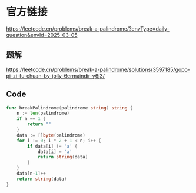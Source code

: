 # 官方链接

https://leetcode.cn/problems/break-a-palindrome/?envType=daily-question&envId=2025-03-05

## 题解

https://leetcode.cn/problems/break-a-palindrome/solutions/3597185/gopo-pi-zi-fu-chuan-by-jolly-6ermaindir-y6j3/

## Code

```go
func breakPalindrome(palindrome string) string {
    n := len(palindrome)
    if n == 1 {
        return ""
    }
    data := []byte(palindrome)
    for i := 0; i * 2 + 1 < n; i++ {
        if data[i] != 'a' {
            data[i] = 'a'
            return string(data)
        }
    }
    data[n-1]++
    return string(data)
}
```

